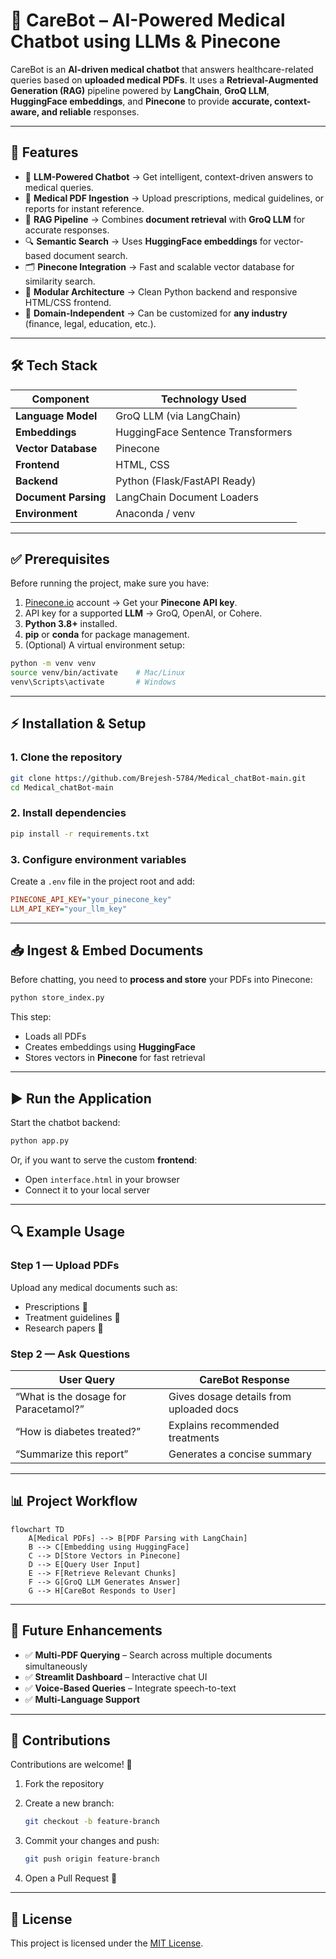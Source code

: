 # 🧠 CareBot – AI-Powered Medical Chatbot using LLMs & Pinecone

CareBot is an **AI-driven medical chatbot** that answers healthcare-related queries based on **uploaded medical PDFs**.
It uses a **Retrieval-Augmented Generation (RAG)** pipeline powered by **LangChain**, **GroQ LLM**, **HuggingFace embeddings**, and **Pinecone** to provide **accurate, context-aware, and reliable** responses.

---

## 🚀 Features

* 💬 **LLM-Powered Chatbot** → Get intelligent, context-driven answers to medical queries.
* 📄 **Medical PDF Ingestion** → Upload prescriptions, medical guidelines, or reports for instant reference.
* 🧠 **RAG Pipeline** → Combines **document retrieval** with **GroQ LLM** for accurate responses.
* 🔍 **Semantic Search** → Uses **HuggingFace embeddings** for vector-based document search.
* 🗂️ **Pinecone Integration** → Fast and scalable vector database for similarity search.
* 🧱 **Modular Architecture** → Clean Python backend and responsive HTML/CSS frontend.
* 🎯 **Domain-Independent** → Can be customized for **any industry** (finance, legal, education, etc.).

---

## 🛠️ Tech Stack

| Component            | Technology Used                   |
| -------------------- | --------------------------------- |
| **Language Model**   | GroQ LLM (via LangChain)          |
| **Embeddings**       | HuggingFace Sentence Transformers |
| **Vector Database**  | Pinecone                          |
| **Frontend**         | HTML, CSS                         |
| **Backend**          | Python (Flask/FastAPI Ready)      |
| **Document Parsing** | LangChain Document Loaders        |
| **Environment**      | Anaconda / venv                   |

---

## ✅ Prerequisites

Before running the project, make sure you have:

1. [Pinecone.io](https://www.pinecone.io) account → Get your **Pinecone API key**.
2. API key for a supported **LLM** → GroQ, OpenAI, or Cohere.
3. **Python 3.8+** installed.
4. **pip** or **conda** for package management.
5. (Optional) A virtual environment setup:

```bash
python -m venv venv
source venv/bin/activate    # Mac/Linux
venv\Scripts\activate       # Windows
```

---

## ⚡ Installation & Setup

### **1. Clone the repository**

```bash
git clone https://github.com/Brejesh-5784/Medical_chatBot-main.git
cd Medical_chatBot-main
```

### **2. Install dependencies**

```bash
pip install -r requirements.txt
```

### **3. Configure environment variables**

Create a `.env` file in the project root and add:

```ini
PINECONE_API_KEY="your_pinecone_key"
LLM_API_KEY="your_llm_key"
```

---

## 📥 Ingest & Embed Documents

Before chatting, you need to **process and store** your PDFs into Pinecone:

```bash
python store_index.py
```

This step:

* Loads all PDFs
* Creates embeddings using **HuggingFace**
* Stores vectors in **Pinecone** for fast retrieval

---

## ▶️ Run the Application

Start the chatbot backend:

```bash
python app.py
```

Or, if you want to serve the custom **frontend**:

* Open `interface.html` in your browser
* Connect it to your local server

---

## 🔍 Example Usage

### **Step 1 — Upload PDFs**

Upload any medical documents such as:

* Prescriptions 🧾
* Treatment guidelines 📘
* Research papers 📄

### **Step 2 — Ask Questions**

| User Query                            | CareBot Response                        |
| ------------------------------------- | --------------------------------------- |
| “What is the dosage for Paracetamol?” | Gives dosage details from uploaded docs |
| “How is diabetes treated?”            | Explains recommended treatments         |
| “Summarize this report”               | Generates a concise summary             |

---

## 📊 Project Workflow

```mermaid
flowchart TD
    A[Medical PDFs] --> B[PDF Parsing with LangChain]
    B --> C[Embedding using HuggingFace]
    C --> D[Store Vectors in Pinecone]
    D --> E[Query User Input]
    E --> F[Retrieve Relevant Chunks]
    F --> G[GroQ LLM Generates Answer]
    G --> H[CareBot Responds to User]
```

---

## 🧩 Future Enhancements

* ✅ **Multi-PDF Querying** – Search across multiple documents simultaneously
* ✅ **Streamlit Dashboard** – Interactive chat UI
* ✅ **Voice-Based Queries** – Integrate speech-to-text
* ✅ **Multi-Language Support**

---

## 🤝 Contributions

Contributions are welcome! 🎉

1. Fork the repository
2. Create a new branch:

   ```bash
   git checkout -b feature-branch
   ```
3. Commit your changes and push:

   ```bash
   git push origin feature-branch
   ```
4. Open a Pull Request 🚀

---

## 📄 License

This project is licensed under the [MIT License](LICENSE).


